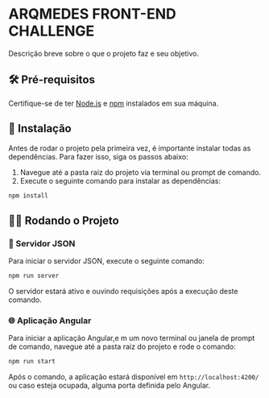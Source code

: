 # ARQMEDES FRONT-END CHALLENGE

Descrição breve sobre o que o projeto faz e seu objetivo.

## 🛠️ Pré-requisitos

Certifique-se de ter [Node.js](https://nodejs.org/) e [npm](https://www.npmjs.com/) instalados em sua máquina.

## 🚀 Instalação

Antes de rodar o projeto pela primeira vez, é importante instalar todas as dependências. Para fazer isso, siga os passos abaixo:

1. Navegue até a pasta raiz do projeto via terminal ou prompt de comando.
2. Execute o seguinte comando para instalar as dependências:

```bash
npm install
```

## 🏃‍♂️ Rodando o Projeto

### 📡 Servidor JSON

Para iniciar o servidor JSON, execute o seguinte comando:

```bash
npm run server
```

O servidor estará ativo e ouvindo requisições após a execução deste comando.

### 🌐 Aplicação Angular

Para iniciar a aplicação Angular,e m um novo terminal ou janela de prompt de comando, navegue até a pasta raiz do projeto e rode o comando:

```bash
npm run start
```

Após o comando, a aplicação estará disponível em `http://localhost:4200/` ou caso esteja ocupada, alguma porta definida pelo Angular.
